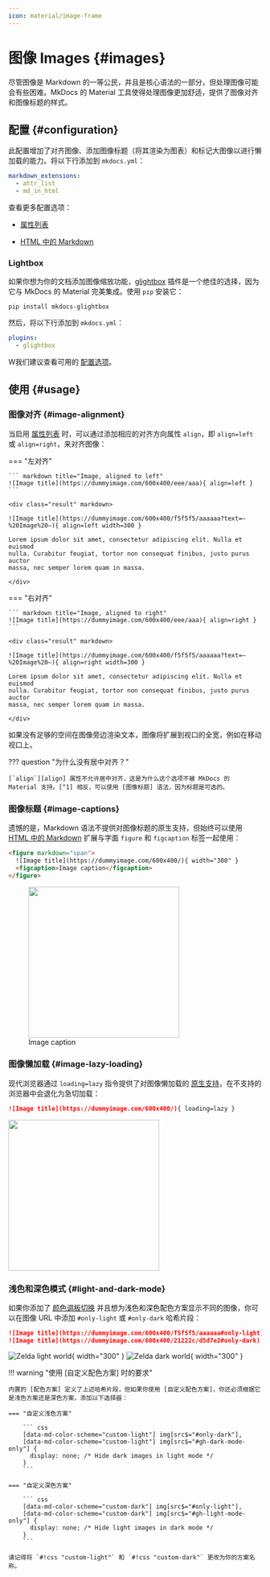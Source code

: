 ```yaml
---
icon: material/image-frame
---
```


# 图像 Images {#images}

尽管图像是 Markdown 的一等公民，并且是核心语法的一部分，但处理图像可能会有些困难。MkDocs 的 Material 工具使得处理图像更加舒适，提供了图像对齐和图像标题的样式。

## 配置 {#configuration}

此配置增加了对齐图像、添加图像标题（将其渲染为图表）和标记大图像以进行懒加载的能力。将以下行添加到 `mkdocs.yml`：

``` yaml
markdown_extensions:
  - attr_list
  - md_in_html
```

查看更多配置选项：

- [属性列表]
- [HTML 中的 Markdown]

  [属性列表]: ../setup/extensions/python-markdown.md#attribute-lists
  [HTML 中的 Markdown]: ../setup/extensions/python-markdown.md#markdown-in-html

### Lightbox

<!-- md:version 0.1.0 -->
<!-- md:plugin [glightbox] -->

如果你想为你的文档添加图像缩放功能，[glightbox] 插件是一个绝佳的选择，因为它与 MkDocs 的 Material 完美集成。使用 `pip` 安装它：

```
pip install mkdocs-glightbox
```

然后，将以下行添加到 `mkdocs.yml`：

``` yaml
plugins:
  - glightbox
```

W我们建议查看可用的 [配置选项][glightbox options]。

  [glightbox]: https://github.com/blueswen/mkdocs-glightbox
  [glightbox options]: https://github.com/blueswen/mkdocs-glightbox#usage

## 使用 {#usage}

### 图像对齐 {#image-alignment}

当启用 [属性列表] 时，可以通过添加相应的对齐方向属性 `align`，即 `align=left` 或 `align=right`，来对齐图像：

=== "左对齐"

    ``` markdown title="Image, aligned to left"
    ![Image title](https://dummyimage.com/600x400/eee/aaa){ align=left }
    ```

    <div class="result" markdown>

    ![Image title](https://dummyimage.com/600x400/f5f5f5/aaaaaa?text=–%20Image%20–){ align=left width=300 }

    Lorem ipsum dolor sit amet, consectetur adipiscing elit. Nulla et euismod
    nulla. Curabitur feugiat, tortor non consequat finibus, justo purus auctor
    massa, nec semper lorem quam in massa.

    </div>

=== "右对齐"

    ``` markdown title="Image, aligned to right"
    ![Image title](https://dummyimage.com/600x400/eee/aaa){ align=right }
    ```

    <div class="result" markdown>

    ![Image title](https://dummyimage.com/600x400/f5f5f5/aaaaaa?text=–%20Image%20–){ align=right width=300 }

    Lorem ipsum dolor sit amet, consectetur adipiscing elit. Nulla et euismod
    nulla. Curabitur feugiat, tortor non consequat finibus, justo purus auctor
    massa, nec semper lorem quam in massa.

    </div>

如果没有足够的空间在图像旁边渲染文本，图像将扩展到视口的全宽，例如在移动视口上。

??? question "为什么没有居中对齐？"

    [`align`][align] 属性不允许居中对齐，这是为什么这个选项不被 MkDocs 的 Material 支持。[^1] 相反，可以使用 [图像标题] 语法，因为标题是可选的。

  [^1]:
    你也可能意识到 [`align`][align] 属性自 HTML5 起已被弃用，那为什么还要使用它呢？主要原因是可移植性——它仍然得到所有浏览器和客户端的支持，并且极不可能被完全移除，因为许多较旧的网站仍在使用它。这确保了在 Material for MkDocs 生成的网站之外查看 Markdown 文件时具有一致的外观。

  [align]: https://developer.mozilla.org/en-US/docs/Web/HTML/Element/img#deprecated_attributes
  [image captions]: #image-captions

### 图像标题 {#image-captions}

遗憾的是，Markdown 语法不提供对图像标题的原生支持，但始终可以使用 [HTML 中的 Markdown] 扩展与字面 `figure` 和 `figcaption` 标签一起使用：

``` html title="Image with caption"
<figure markdown="span">
  ![Image title](https://dummyimage.com/600x400/){ width="300" }
  <figcaption>Image caption</figcaption>
</figure>
```

<div class="result">
  <figure>
    <img src="https://dummyimage.com/600x400/f5f5f5/aaaaaa?text=–%20Image%20–" width="300" />
    <figcaption>Image caption</figcaption>
  </figure>
</div>

### 图像懒加载 {#image-lazy-loading}

现代浏览器通过 `loading=lazy` 指令提供了对图像懒加载的 [原生支持][lazy-loading]，在不支持的浏览器中会退化为急切加载：

``` markdown title="Image, lazy-loaded"
![Image title](https://dummyimage.com/600x400/){ loading=lazy }
```

<div class="result" markdown>
  <img src="https://dummyimage.com/600x400/f5f5f5/aaaaaa?text=–%20Image%20–" width="300" />
</div>

  [lazy-loading]: https://caniuse.com/#feat=loading-lazy-attr

### 浅色和深色模式 {#light-and-dark-mode}

<!-- md:version 8.1.1 -->

如果你添加了 [颜色调板切换] 并且想为浅色和深色配色方案显示不同的图像，你可以在图像 URL 中添加 `#only-light` 或 `#only-dark` 哈希片段：

``` markdown title="Image, different for light and dark mode"
![Image title](https://dummyimage.com/600x400/f5f5f5/aaaaaa#only-light)
![Image title](https://dummyimage.com/600x400/21222c/d5d7e2#only-dark)
```

<div class="result" markdown>

![Zelda light world]{ width="300" }
![Zelda dark world]{ width="300" }

</div>

!!! warning "使用 [自定义配色方案] 时的要求"

    内置的 [配色方案] 定义了上述哈希片段，但如果你使用 [自定义配色方案]，你还必须根据它是浅色方案还是深色方案，添加以下选择器：

    === "自定义浅色方案"

        ``` css
        [data-md-color-scheme="custom-light"] img[src$="#only-dark"],
        [data-md-color-scheme="custom-light"] img[src$="#gh-dark-mode-only"] {
          display: none; /* Hide dark images in light mode */
        }
        ```

    === "自定义深色方案"

        ``` css
        [data-md-color-scheme="custom-dark"] img[src$="#only-light"],
        [data-md-color-scheme="custom-dark"] img[src$="#gh-light-mode-only"] {
          display: none; /* Hide light images in dark mode */
        }
        ```

    请记得将 `#!css "custom-light"` 和 `#!css "custom-dark"` 更改为你的方案名称。

  [颜色调板切换]: ../setup/changing-the-colors.md#color-palette-toggle
  [Zelda light world]: ../assets/images/zelda-light-world.png#only-light
  [Zelda dark world]: ../assets/images/zelda-dark-world.png#only-dark
  [color schemes]: ../setup/changing-the-colors.md#color-scheme
  [custom color schemes]: ../setup/changing-the-colors.md#custom-color-schemes

